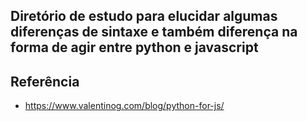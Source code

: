 ## Diretório de estudo para elucidar algumas diferenças de sintaxe e também diferença na forma de agir entre python e javascript

## Referência

- https://www.valentinog.com/blog/python-for-js/
